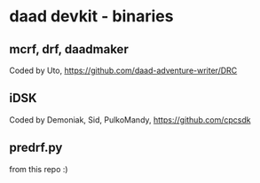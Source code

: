 # daad devkit - binaries

## mcrf, drf, daadmaker
Coded by Uto, https://github.com/daad-adventure-writer/DRC

## iDSK
Coded by Demoniak, Sid, PulkoMandy, https://github.com/cpcsdk

## predrf.py
from this repo :)



